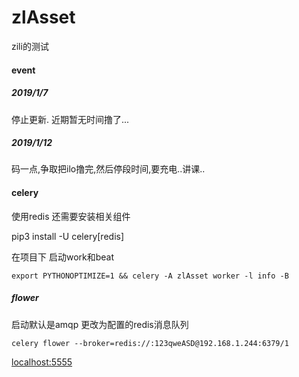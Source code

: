 

# zlAsset
zili的测试



#### event

##### 2019/1/7

停止更新.
近期暂无时间撸了...

##### 2019/1/12

码一点,争取把ilo撸完,然后停段时间,要充电..讲课..


#### celery

使用redis 还需要安装相关组件

pip3 install -U celery[redis]


在项目下 启动work和beat

`export PYTHONOPTIMIZE=1 && celery -A zlAsset worker -l info -B`


##### flower

启动默认是amqp
更改为配置的redis消息队列

`celery flower --broker=redis://:123qweASD@192.168.1.244:6379/1`

[localhost:5555](localhost:5555)


